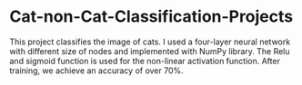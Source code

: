 # Cat-non-Cat-Classification-Projects
This project classifies the image of cats. I used a four-layer neural network with different size of nodes and implemented with NumPy library. The Relu and sigmoid function is used for the non-linear activation function. After training, we achieve an accuracy of over 70%.  

